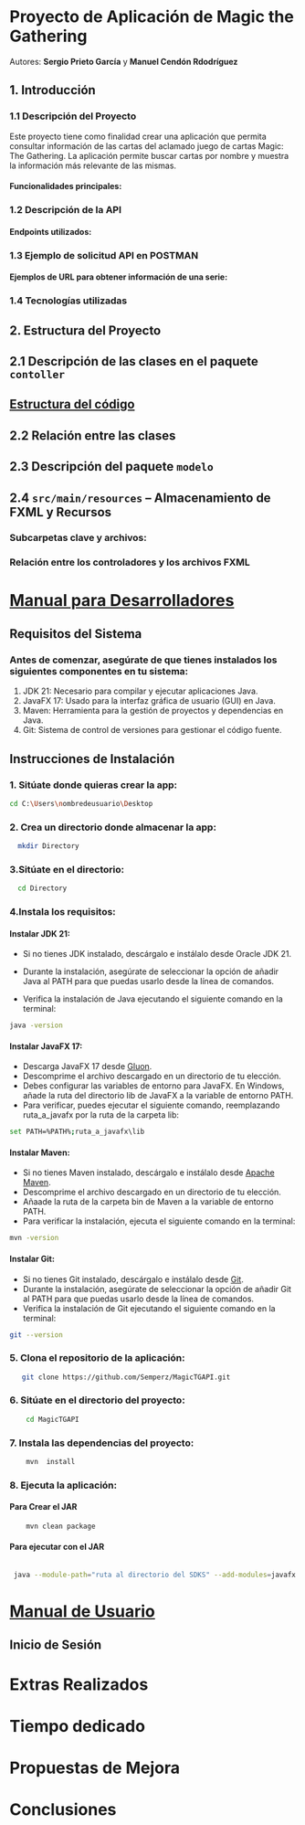 # Proyecto de Aplicación de Magic the Gathering

Autores: **Sergio Prieto García** y **Manuel Cendón Rdodríguez**

## 1. Introducción

### 1.1 Descripción del Proyecto

Este proyecto tiene como finalidad crear una aplicación que permita consultar información de las cartas del aclamado juego de cartas Magic: The Gathering. La aplicación permite buscar cartas por nombre y muestra la información más relevante de las mismas.


#### Funcionalidades principales:


### 1.2 Descripción de la API

#### Endpoints utilizados:

### 1.3 Ejemplo de solicitud API en POSTMAN

#### Ejemplos de URL para obtener información de una serie:

### 1.4 Tecnologías utilizadas

## 2. Estructura del Proyecto

## 2.1 Descripción de las clases en el paquete `contoller`

## <u>Estructura del código</u>

## 2.2 Relación entre las clases 

## 2.3 Descripción del paquete `modelo`


## 2.4 `src/main/resources` – Almacenamiento de FXML y Recursos

### Subcarpetas clave y archivos:

### Relación entre los controladores y los archivos FXML

# <u>Manual para Desarrolladores</u>

## Requisitos del Sistema
### Antes de comenzar, asegúrate de que tienes instalados los siguientes componentes en tu sistema:
1. JDK 21: Necesario para compilar y ejecutar aplicaciones Java.
2. JavaFX 17: Usado para la interfaz gráfica de usuario (GUI) en Java.
3. Maven: Herramienta para la gestión de proyectos y dependencias en Java.
4. Git: Sistema de control de versiones para gestionar el código fuente.

## Instrucciones de Instalación

### 1. Sitúate donde quieras crear la app:

```bash
cd C:\Users\nombredeusuario\Desktop
```
### 2. Crea un directorio donde almacenar la app:

```bash
  mkdir Directory
```

### 3.Sitúate en el directorio:

```bash
  cd Directory
```

### 4.Instala los requisitos:

#### Instalar JDK 21:

- Si no tienes JDK instalado, descárgalo e instálalo desde Oracle JDK 21.
- Durante la instalación, asegúrate de seleccionar la opción de añadir Java al PATH para que puedas usarlo desde la línea de comandos.

- Verifica la instalación de Java ejecutando el siguiente comando en la terminal:
```bash
java -version

```
#### Instalar JavaFX 17:

- Descarga JavaFX 17 desde [Gluon](https://gluonhq.com/products/javafx/).
- Descomprime el archivo descargado en un directorio de tu elección.
- Debes configurar las variables de entorno para JavaFX. En Windows, añade la ruta del directorio lib de JavaFX a la variable de entorno PATH.
- Para verificar, puedes ejecutar el siguiente comando, reemplazando ruta_a_javafx por la ruta de la carpeta lib:
```bash
set PATH=%PATH%;ruta_a_javafx\lib
```
#### Instalar Maven:
- Si no tienes Maven instalado, descárgalo e instálalo desde [Apache Maven](https://maven.apache.org/download.cgi).
- Descomprime el archivo descargado en un directorio de tu elección.
- Añaade la ruta de la carpeta bin de Maven a la variable de entorno PATH.
- Para verificar la instalación, ejecuta el siguiente comando en la terminal:
```bash
mvn -version
```
#### Instalar Git:
- Si no tienes Git instalado, descárgalo e instálalo desde [Git](https://git-scm.com/downloads).
- Durante la instalación, asegúrate de seleccionar la opción de añadir Git al PATH para que puedas usarlo desde la línea de comandos.
- Verifica la instalación de Git ejecutando el siguiente comando en la terminal:
```bash
git --version
```
### 5. Clona el repositorio de la aplicación:

```bash
   git clone https://github.com/Semperz/MagicTGAPI.git
```

### 6. Sitúate en el directorio del proyecto:

```bash
    cd MagicTGAPI
  ```

### 7. Instala las dependencias del proyecto:
```bash
    mvn  install
```
### 8. Ejecuta la aplicación:
#### Para Crear el JAR

```bash
    mvn clean package
```

#### Para ejecutar con el JAR

```bash
    
 java --module-path="ruta al directorio del SDKS" --add-modules=javafx.base,javafx.controls,javafx.fxml,javafx.graphics,javafx.swing,javafx.media
```

# <u>Manual de Usuario</u>

## Inicio de Sesión

# Extras Realizados

# Tiempo dedicado

# Propuestas de Mejora

# Conclusiones











